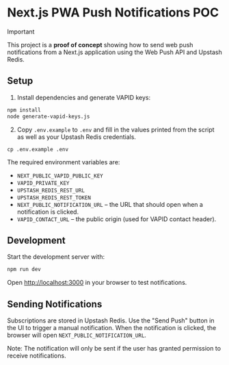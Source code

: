 # Next.js PWA Push Notifications POC

> [!IMPORTANT]
> This project is a **proof of concept** showing how to send web push notifications from a Next.js application using the Web Push API and Upstash Redis.

## Setup

1. Install dependencies and generate VAPID keys:

```bash
npm install
node generate-vapid-keys.js
```

2. Copy `.env.example` to `.env` and fill in the values printed from the script as well as your Upstash Redis credentials.

```
cp .env.example .env
```

The required environment variables are:

- `NEXT_PUBLIC_VAPID_PUBLIC_KEY`
- `VAPID_PRIVATE_KEY`
- `UPSTASH_REDIS_REST_URL`
- `UPSTASH_REDIS_REST_TOKEN`
- `NEXT_PUBLIC_NOTIFICATION_URL` – the URL that should open when a notification is clicked.
- `VAPID_CONTACT_URL` – the public origin (used for VAPID contact header).

## Development

Start the development server with:

```bash
npm run dev
```

Open <http://localhost:3000> in your browser to test notifications.

## Sending Notifications

Subscriptions are stored in Upstash Redis. Use the "Send Push" button in the UI to trigger a manual notification. When the notification is clicked, the browser will open `NEXT_PUBLIC_NOTIFICATION_URL`.

Note: The notification will only be sent if the user has granted permission to receive notifications.